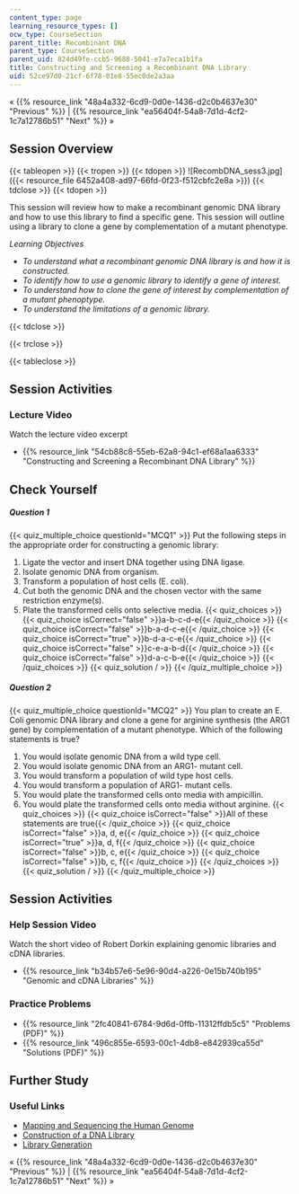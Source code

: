 ```yaml
---
content_type: page
learning_resource_types: []
ocw_type: CourseSection
parent_title: Recombinant DNA
parent_type: CourseSection
parent_uid: 824d49fe-ccb5-9688-5041-e7a7eca1b1fa
title: Constructing and Screening a Recombinant DNA Library
uid: 52ce97d0-21cf-6f78-01e8-55ec0de2a3aa
---
```


« {{% resource_link "48a4a332-6cd9-0d0e-1436-d2c0b4637e30" "Previous" %}} | {{% resource_link "ea56404f-54a8-7d1d-4cf2-1c7a12786b51" "Next" %}} »

Session Overview
----------------

{{< tableopen >}}
{{< tropen >}}
{{< tdopen >}}
![RecombDNA_sess3.jpg]({{< resource_file 6452a408-ad97-66fd-0f23-f512cbfc2e8a >}})
{{< tdclose >}}
{{< tdopen >}}


This session will review how to make a recombinant genomic DNA library and how to use this library to find a specific gene. This session will outline using a library to clone a gene by complementation of a mutant phenotype.

_Learning Objectives_

*   _To understand what a recombinant genomic DNA library is and how it is constructed._
*   _To identify how to use a genomic library to identify a gene of interest._
*   _To understand how to clone the gene of interest by complementation of a mutant phenoptype._
*   _To understand the limitations of a genomic library._


{{< tdclose >}}

{{< trclose >}}

{{< tableclose >}}

Session Activities
------------------

### Lecture Video

Watch the lecture video excerpt

*   {{% resource_link "54cb88c8-55eb-62a8-94c1-ef68a1aa6333" "Constructing and Screening a Recombinant DNA Library" %}}

Check Yourself
--------------

##### Question 1
 {{< quiz_multiple_choice questionId="MCQ1" >}} Put the following steps in the appropriate order for constructing a genomic library:

1.  Ligate the vector and insert DNA together using DNA ligase.
2.  Isolate genomic DNA from organism.
3.  Transform a population of host cells (E. coli).
4.  Cut both the genomic DNA and the chosen vector with the same restriction enzyme(s).
5.  Plate the transformed cells onto selective media. {{< quiz_choices >}} {{< quiz_choice isCorrect="false" >}}a-b-c-d-e{{< /quiz_choice >}} {{< quiz_choice isCorrect="false" >}}b-a-d-c-e{{< /quiz_choice >}} {{< quiz_choice isCorrect="true" >}}b-d-a-c-e{{< /quiz_choice >}} {{< quiz_choice isCorrect="false" >}}c-e-a-b-d{{< /quiz_choice >}} {{< quiz_choice isCorrect="false" >}}d-a-c-b-e{{< /quiz_choice >}} {{< /quiz_choices >}} {{< quiz_solution / >}} {{< /quiz_multiple_choice >}}
##### Question 2
 {{< quiz_multiple_choice questionId="MCQ2" >}} You plan to create an E. Coli genomic DNA library and clone a gene for arginine synthesis (the ARG1 gene) by complementation of a mutant phenotype. Which of the following statements is true?

1.  You would isolate genomic DNA from a wild type cell.
2.  You would isolate genomic DNA from an ARG1- mutant cell.
3.  You would transform a population of wild type host cells.
4.  You would transform a population of ARG1- mutant cells.
5.  You would plate the transformed cells onto media with ampicillin.
6.  You would plate the transformed cells onto media without arginine. {{< quiz_choices >}} {{< quiz_choice isCorrect="false" >}}All of these statements are true{{< /quiz_choice >}} {{< quiz_choice isCorrect="false" >}}a, d, e{{< /quiz_choice >}} {{< quiz_choice isCorrect="true" >}}a, d, f{{< /quiz_choice >}} {{< quiz_choice isCorrect="false" >}}b, c, e{{< /quiz_choice >}} {{< quiz_choice isCorrect="false" >}}b, c, f{{< /quiz_choice >}} {{< /quiz_choices >}} {{< quiz_solution / >}} {{< /quiz_multiple_choice >}}

Session Activities
------------------

### Help Session Video

Watch the short video of Robert Dorkin explaining genomic libraries and cDNA libraries.

*   {{% resource_link "b34b57e6-5e96-90d4-a226-0e15b740b195" "Genomic and cDNA Libraries" %}}

### Practice Problems

*   {{% resource_link "2fc40841-6784-9d6d-0ffb-11312ffdb5c5" "Problems (PDF)" %}}
*   {{% resource_link "496c855e-6593-00c1-4db8-e842939ca55d" "Solutions (PDF)" %}}

Further Study
-------------

### Useful Links

*   [Mapping and Sequencing the Human Genome](http://www.ornl.gov/sci/techresources/Human_Genome/publicat/primer/prim2.html)
*   [Construction of a DNA Library](http://www.sumanasinc.com/webcontent/animations/content/dnalibrary.html)
*   [Library Generation](http://openwetware.org/wiki/Library_Generation)

« {{% resource_link "48a4a332-6cd9-0d0e-1436-d2c0b4637e30" "Previous" %}} | {{% resource_link "ea56404f-54a8-7d1d-4cf2-1c7a12786b51" "Next" %}} »